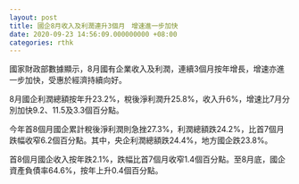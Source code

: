 ```yaml
---
layout: post
title: 國企8月收入及利潤連升3個月　增速進一步加快
date: 2020-09-23 14:56:09.000000000 +08:00
categories: rthk
---
```


國家財政部數據顯示，8月國有企業收入及利潤，連續3個月按年增長，增速亦進一步加快，受惠於經濟持續向好。

8月國企利潤總額按年升23.2%，稅後淨利潤升25.8%，收入升6%，增速比7月分別加快9.2、11.5及3.3個百分點。

今年首8個月國企累計稅後淨利潤則急挫27.3%，利潤總額跌24.2%，比首7個月跌幅收窄6.2個百分點。其中，央企利潤總額跌24.4%，地方國企跌23.8%。

首8個月國企收入按年跌2.1%，跌幅比首7個月收窄1.4個百分點。至8月底，國企資產負債率64.6%，按年上升0.4個百分點。
